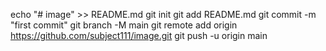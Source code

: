 echo "# image" >> README.md
git init
git add README.md
git commit -m "first commit"
git branch -M main
git remote add origin https://github.com/subject111/image.git
git push -u origin main
